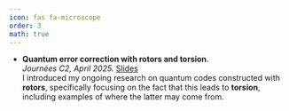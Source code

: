 ```yaml
---
icon: fas fa-microscope
order: 3
math: true
---
```


- **Quantum error correction with rotors and torsion**.  
  *Journées C2, April 2025.* [Slides](assets/files/journees-c2-2025.pdf)  
  I introduced my ongoing research on quantum codes constructed with **rotors**, specifically focusing on the fact that this leads to **torsion**, including examples of where the latter may come from.
